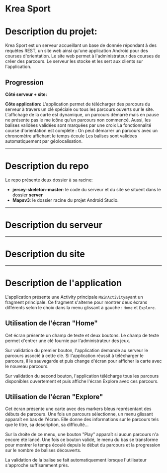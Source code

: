 Krea Sport
==========

Description du projet:
======================

Krea Sport est un serveur accueillant un base de donnée répondant à des requêtes REST, un site web ainsi qu'une application Android pour des courses d'orientation. Le site web permet à l'administrateur des courses de créer des parcours. Le serveur les stocke et les sert aux clients sur l'application.

Progression
-------
**Côté serveur + site:**

**Côte application:**
L'application permet de télécharger des parcours du serveur à travers un clé spéciale ou tous les parcours ouverts sur le site.
L'affichage de la carte est dynamique, un parcours démarré mais en pause ne présente pas le me icône qu'un parcours non commencé. Aussi, les balises validées validées sont marquées par une croix
La fonctionnalité course d'orientation est complète :
On peut démarrer un parcours avec un chronomètre affichant le temps écoule
Les balises sont validées automatiquement par géolocalisation.

----------


Description du repo
===================

Le repo présente deux dossier à sa racine:

 - **jersey-skeleton-master**: le code du serveur et du site se situent dans le dossier **server**
 - **Mapsv3**: le dossier racine du projet Android Studio.


----------


Description du serveur
======================


----------


Description du site
===================


----------


Description de l'application
============================

L'application présente une Activity principale `MainActivity`ayant un fragment principale. Ce fragment s'alterne pour montrer deux écrans différents selon le choix dans la menu glissant à gauche : `Home` et `Explore`.

Utilisation de l'écran "Home"
-------
Cet écran présente un champ de texte et deux boutons. Le champ de texte permet d'entrer une clé fournie par l'administrateur des jeux. 

Sur validation du premier bouton, l'application demande au serveur le parcours associé à cette clé. Si l'application réussit à télécharger le parcours, il le sauvegarde et puis change d'écran pour afficher la carte avec le nouveau parcours.

Sur validation du second bouton, l'application télécharge tous les parcours disponibles ouvertement et puis affiche l'écran Explore avec ces parcours.

Utilisation de l'écran "Explore"
-------

Cet écran présente une carte avec des markers bleus représentant des débuts de parcours.
Une fois un parcours sélectionne, un menu glissant apparaît en bas de l'écran. Elle donne des informations sur le parcours tels que le titre, sa description, sa difficulté...

Sur la droite de ce menu, une bouton "Play" apparaît si aucun parcours n'a encore été lancé. Une fois ce bouton validé, le menu du bas se transforme pour montrer le temps écoulé depuis le début du parcours et la progression sur le nombre de balises découverts.

La validation de la balise se fait automatiquement lorsque l'utilisateur s'approche suffisamment près.
